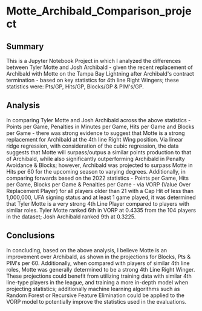 # Motte_Archibald_Comparison_project

## Summary
This is a Jupyter Notebook Project in which I analyzed the differences between Tyler Motte and Josh Archibald - given the recent replacement of Archibald with Motte on the Tampa Bay Lightning after Archibald's contract termination - based on key statistics for 4th line Right Wingers; these statistics were: Pts/GP, Hits/GP, Blocks/GP & PIM's/GP.

## Analysis
In comparing Tyler Motte and Josh Archibald across the above statistics - Points per Game, Penalties in Minutes per Game, Hits per Game and Blocks per Game - there was strong evidence to suggest that Motte is a strong replacement for Archibald at the 4th line Right Wing position. Via linear ridge regression, with consideration of the cubic regression, the data suggests that Motte will surpass/outpus a similar points production to that of Archibald, while also significantly outperforming Archibald in Penalty Avoidance & Blocks; however, Archibald was projected to surpass Motte in Hits per 60 for the upcoming season to varying degrees. Additionally, in comparing forwards based on the 2022 statistics - Points per Game, Hits per Game, Blocks per Game & Penalties per Game - via VORP (Value Over Replacement Player) for all players older than 21 with a Cap Hit of less than 1,000,000, UFA signing status and at least 1 game played, it was determined that Tyler Motte is a very strong 4th Line Player compared to players with similar roles. Tyler Motte ranked 6th in VORP at 0.4335 from the 104 players in the dataset; Josh Archibald ranked 9th at 0.3225.

## Conclusions
In concluding, based on the above analysis, I believe Motte is an improvement over Archibald, as shown in the projections for Blocks, Pts & PIM's per 60. Additionally, when compared with players of similar 4th line roles, Motte was generally determined to be a strong 4th Line Right Winger. These projections could benefit from utilizing training data with similar 4th line-type players in the league, and training a more in-depth model when projecting statistics; additionally machine learning algorithms such as Random Forest or Recursive Feature Elimination could be applied to the VORP model to potentially improve the statistics used in the evaluations.
